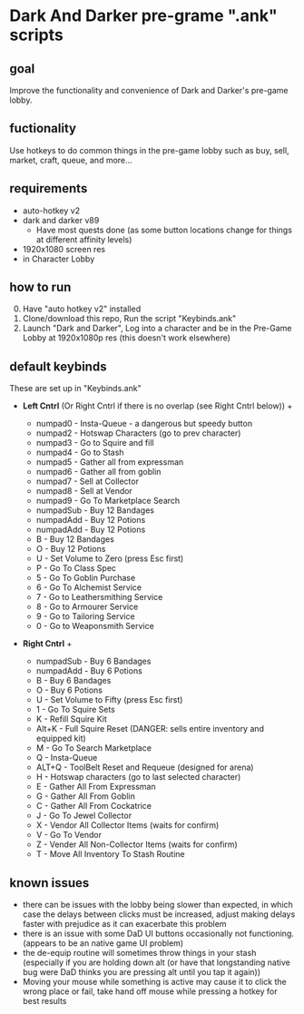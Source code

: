 # Dark And Darker pre-grame ".ank" scripts

## goal

  Improve the functionality and convenience of Dark and Darker's pre-game lobby.

## fuctionality

  Use hotkeys to do common things in the pre-game lobby such as buy, sell, market, craft, queue, and more...

## requirements

  - auto-hotkey v2
  - dark and darker v89
    - Have most quests done (as some button locations change for things at different affinity levels)
  - 1920x1080 screen res
  - in Character Lobby

## how to run

  0. Have "auto hotkey v2" installed 
  1. Clone/download this repo, Run the script "Keybinds.ank"
  2. Launch "Dark and Darker", Log into a character and be in the Pre-Game Lobby at 1920x1080p res (this doesn't work elsewhere)

## default keybinds

  These are set up in "Keybinds.ank"
  
  - **Left Cntrl** (Or Right Cntrl if there is no overlap (see Right Cntrl below)) +
    - numpad0 - Insta-Queue - a dangerous but speedy button
    - numpad2 - Hotswap Characters (go to prev character)
    - numpad3 - Go to Squire and fill
    - numpad4 - Go to Stash
    - numpad5 - Gather all from expressman
    - numpad6 - Gather all from goblin
    - numpad7 - Sell at Collector
    - numpad8 - Sell at Vendor
    - numpad9 - Go To Marketplace Search
    - numpadSub - Buy 12 Bandages
    - numpadAdd - Buy 12 Potions
    - numpadAdd - Buy 12 Potions
    - B - Buy 12 Bandages
    - O - Buy 12 Potions
    - U - Set Volume to Zero (press Esc first)
    - P - Go To Class Spec
    - 5 - Go To Goblin Purchase
    - 6 - Go To Alchemist Service
    - 7 - Go to Leathersmithing Service
    - 8 - Go to Armourer Service
    - 9 - Go to Tailoring Service
    - 0 - Go to Weaponsmith Service

  - **Right Cntrl** + 
    - numpadSub - Buy 6 Bandages
    - numpadAdd - Buy 6 Potions
    - B - Buy 6 Bandages
    - O - Buy 6 Potions
    - U - Set Volume to Fifty (press Esc first)
    - 1 - Go To Squire Sets
    - K - Refill Squire Kit
    - Alt+K - Full Squire Reset (DANGER: sells entire inventory and equipped kit)
    - M - Go To Search Marketplace
    - Q - Insta-Queue
    - ALT+Q - ToolBelt Reset and Requeue (designed for arena)
    - H - Hotswap characters (go to last selected character)
    - E - Gather All From Expressman
    - G - Gather All From Goblin
    - C - Gather All From Cockatrice
    - J - Go To Jewel Collector
    - X - Vendor All Collector Items (waits for confirm)
    - V - Go To Vendor
    - Z - Vender All Non-Collector Items (waits for confirm)
    - T - Move All Inventory To Stash Routine

## known issues

  - there can be issues with the lobby being slower than expected, in which case the delays between clicks must be increased, adjust making delays faster with prejudice as it can exacerbate this problem
  - there is an issue with some DaD UI buttons occasionally not functioning. (appears to be an native game UI problem)
  - the de-equip routine will sometimes throw things in your stash (especially if you are holding down alt (or have that longstanding native bug were DaD thinks you are pressing alt until you tap it again))
  - Moving your mouse while something is active may cause it to click the wrong place or fail, take hand off mouse while pressing a hotkey for best results

